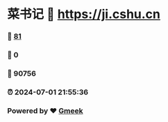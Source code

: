 # 菜书记 :link: https://ji.cshu.cn 
### :page_facing_up: [81](https://ji.cshu.cn/tag.html) 
### :speech_balloon: 0 
### :hibiscus: 90756 
### :alarm_clock: 2024-07-01 21:55:36 
### Powered by :heart: [Gmeek](https://github.com/Meekdai/Gmeek)
